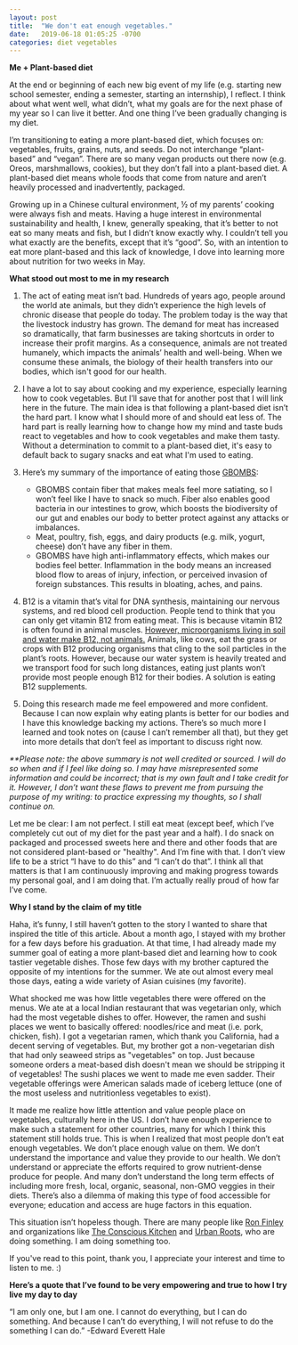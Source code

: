```yaml
---
layout: post
title:  "We don't eat enough vegetables."
date:   2019-06-18 01:05:25 -0700
categories: diet vegetables
---
```

**Me + Plant-based diet**

At the end or beginning of each new big event of my life (e.g. starting new school semester, ending a semester, starting an internship), I reflect. I think about what went well, what didn’t, what my goals are for the next phase of my year so I can live it better. And one thing I’ve been gradually changing is my diet.

I’m transitioning to eating a more plant-based diet, which focuses on: vegetables, fruits, grains, nuts, and seeds. Do not interchange “plant-based” and “vegan”. There are so many vegan products out there now (e.g. Oreos, marshmallows, cookies), but they don’t fall into a plant-based diet. A plant-based diet means whole foods that come from nature and aren’t heavily processed and inadvertently, packaged. 

Growing up in a Chinese cultural environment, ½ of my parents’ cooking were always fish and meats. Having a huge interest in environmental sustainability and health, I knew, generally speaking, that it’s better to not eat so many meats and fish, but I didn’t know exactly why. I couldn’t tell you what exactly are the benefits, except that it’s “good”. So, with an intention to eat more plant-based and this lack of knowledge, I dove into learning more about nutrition for two weeks in May. 

**What stood out most to me in my research**

1. The act of eating meat isn’t bad. Hundreds of years ago, people around the world ate animals, but they didn’t experience the high levels of chronic disease that people do today. The problem today is the way that the livestock industry has grown. The demand for meat has increased so dramatically, that farm businesses are taking shortcuts in order to increase their profit margins. As a consequence, animals are not treated humanely, which impacts the animals’ health and well-being. When we consume these animals, the biology of their health transfers into our bodies, which isn't good for our health.

2. I have a lot to say about cooking and my experience, especially learning how to cook vegetables. But I’ll save that for another post that I will link here in the future. The main idea is that following a plant-based diet isn’t the hard part. I know what I should more of and should eat less of. The hard part is really learning how to change how my mind and taste buds react to vegetables and how to cook vegetables and make them tasty. Without a determination to commit to a plant-based diet, it's easy to default back to sugary snacks and eat what I'm used to eating.

3. Here’s my summary of the importance of eating those [GBOMBS][gbombs]: 
    * GBOMBS contain fiber that makes meals feel more satiating, so I won’t feel like I have to snack so much. Fiber also enables good bacteria in our intestines to grow, which boosts the biodiversity of our gut and enables our body to better protect against any attacks or imbalances. 
    * Meat, poultry, fish, eggs, and dairy products (e.g. milk, yogurt, cheese) don’t have any fiber in them.
    * GBOMBS have high anti-inflammatory effects, which makes our bodies feel better. Inflammation in the body means an increased blood flow to areas of injury, infection, or perceived invasion of foreign substances. This results in bloating, aches, and pains. 


4. B12 is a vitamin that’s vital for DNA synthesis, maintaining our nervous systems, and red blood cell production. People tend to think that you can only get vitamin B12 from eating meat. This is because vitamin B12 is often found in animal muscles. [However, microorganisms living in soil and water make B12, not animals.][B12-correction] Animals, like cows, eat the grass or crops with B12 producing organisms that cling to the soil particles in the plant’s roots. However, because our water system is heavily treated and we transport food for such long distances, eating just plants won’t provide most people enough B12 for their bodies. A solution is eating B12 supplements.

5. Doing this research made me feel empowered and more confident. Because I can now explain why eating plants is better for our bodies and I have this knowledge backing my actions. There’s so much more I learned and took notes on (cause I can’t remember all that), but they get into more details that don’t feel as important to discuss right now. 

_**Please note: the above summary is not well credited or sourced. I will do so when and if I feel like doing so. I may have misrepresented some information and could be incorrect; that is my own fault and I take credit for it. However, I don’t want these flaws to prevent me from pursuing the purpose of my writing: to practice expressing my thoughts, so I shall continue on._

Let me be clear: I am not perfect. I still eat meat (except beef, which I’ve completely cut out of my diet for the past year and a half). I do snack on packaged and processed sweets here and there and other foods that are not considered plant-based or "healthy". And I’m fine with that. I don’t view life to be a strict “I have to do this” and “I can’t do that”. I think all that matters is that I am continuously improving and making progress towards my personal goal, and I am doing that. I’m actually really proud of how far I’ve come.

**Why I stand by the claim of my title**

Haha, it’s funny, I still haven’t gotten to the story I wanted to share that inspired the title of this article. About a month ago, I stayed with my brother for a few days before his graduation. At that time, I had already made my summer goal of eating a more plant-based diet and learning how to cook tastier vegetable dishes. Those few days with my brother captured the opposite of my intentions for the summer. We ate out almost every meal those days, eating a wide variety of Asian cuisines (my favorite). 

What shocked me was how little vegetables there were offered on the menus. We ate at a local Indian restaurant that was vegetarian only, which had the most vegetable dishes to offer. However, the ramen and sushi places we went to basically offered: noodles/rice and meat (i.e. pork, chicken, fish). I got a vegetarian ramen, which thank you California, had a decent serving of vegetables. But, my brother got a non-vegetarian dish that had only seaweed strips as "vegetables" on top. Just because someone orders a meat-based dish doesn't mean we should be stripping it of vegetables! The sushi places we went to made me even sadder. Their vegetable offerings were American salads made of iceberg lettuce (one of the most useless and nutritionless vegetables to exist). 

It made me realize how little attention and value people place on vegetables, culturally here in the US. I don’t have enough experience to make such a statement for other countries, many for which I think this statement still holds true. This is when I realized that most people don’t eat enough vegetables. We don’t place enough value on them. We don’t understand the importance and value they provide to our health. We don’t understand or appreciate the efforts required to grow nutrient-dense produce for people. And many don’t understand the long term effects of including more fresh, local, organic, seasonal, non-GMO veggies in their diets. There’s also a dilemma of making this type of food accessible for everyone; education and access are huge factors in this equation.

This situation isn’t hopeless though. There are many people like [Ron Finley][ron-finley] and organizations like [The Conscious Kitchen][tck] and [Urban Roots][atx], who are doing something. I am doing something too. 

If you've read to this point, thank you, I appreciate your interest and time to listen to me. :) 

**Here’s a quote that I’ve found to be very empowering and true to how I try live my day to day**

“I am only one, but I am one. I cannot do everything, but I can do something. And because I can’t do everything, I will not refuse to do the something I can do.” -Edward Everett Hale

[gbombs]:https://www.drfuhrman.com/get-started/eat-to-live-blog/62/the-healthiest-anti-cancer-foods-g-bombs
[B12-correction]:https://foodrevolution.org/blog/supplements-vegetarians-vegans-plant-based/?utm_campaign=frn19&utm_medium=email&utm_source=email-automated&utm_content=5444&utm_term=existing-email-list&email=&firstname=Friend&lastname=
[ron-finley]:http://ronfinley.com/
[tck]:https://www.consciouskitchen.org/
[atx]:https://urbanrootsatx.org/
